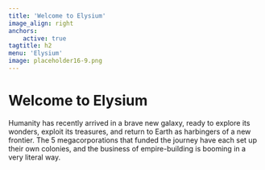 ```yaml
---
title: 'Welcome to Elysium'
image_align: right
anchors:
    active: true
tagtitle: h2
menu: 'Elysium'
image: placeholder16-9.png
---
```


# **Welcome to Elysium**

Humanity has recently arrived in a brave new galaxy, ready to explore its wonders, exploit its treasures, and return to Earth as harbingers of a new frontier. The 5 megacorporations that funded the journey have each set up their own colonies, and the business of empire-building is booming in a very literal way.